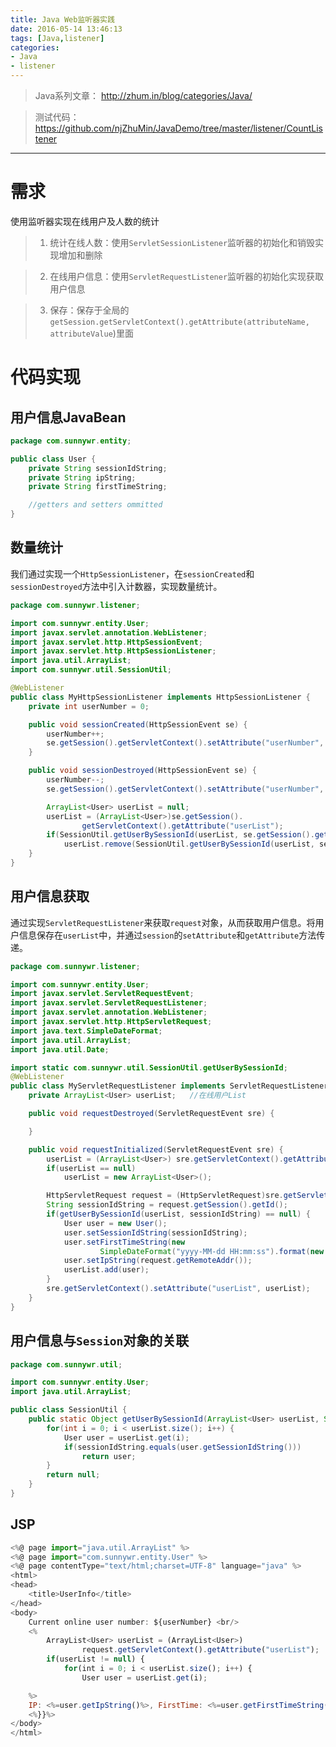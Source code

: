 ```yaml
---
title: Java Web监听器实践
date: 2016-05-14 13:46:13
tags: [Java,listener]
categories:
- Java
- listener
---
```


> Java系列文章：
> http://zhum.in/blog/categories/Java/

> 测试代码：
> https://github.com/njZhuMin/JavaDemo/tree/master/listener/CountListener

- - -

# 需求
使用监听器实现在线用户及人数的统计

> 1. 统计在线人数：使用`ServletSessionListener`监听器的初始化和销毁实现增加和删除

> 2. 在线用户信息：使用`ServletRequestListener`监听器的初始化实现获取用户信息

> 3. 保存：保存于全局的`getSession.getServletContext().getAttribute(attributeName, attributeValue`)里面

<!-- more -->

# 代码实现
## 用户信息JavaBean
```java
package com.sunnywr.entity;

public class User {
    private String sessionIdString;
    private String ipString;
    private String firstTimeString;

	//getters and setters ommitted
}
```

## 数量统计
我们通过实现一个`HttpSessionListener`，在`sessionCreated`和`sessionDestroyed`方法中引入计数器，实现数量统计。
```java
package com.sunnywr.listener;

import com.sunnywr.entity.User;
import javax.servlet.annotation.WebListener;
import javax.servlet.http.HttpSessionEvent;
import javax.servlet.http.HttpSessionListener;
import java.util.ArrayList;
import com.sunnywr.util.SessionUtil;

@WebListener
public class MyHttpSessionListener implements HttpSessionListener {
    private int userNumber = 0;

    public void sessionCreated(HttpSessionEvent se) {
        userNumber++;
        se.getSession().getServletContext().setAttribute("userNumber", userNumber);
    }

    public void sessionDestroyed(HttpSessionEvent se) {
        userNumber--;
        se.getSession().getServletContext().setAttribute("userNumber", userNumber);

        ArrayList<User> userList = null;
        userList = (ArrayList<User>)se.getSession().
                getServletContext().getAttribute("userList");
        if(SessionUtil.getUserBySessionId(userList, se.getSession().getId()) != null)
            userList.remove(SessionUtil.getUserBySessionId(userList, se.getSession().getId()));
    }
}
```

## 用户信息获取
通过实现`ServletRequestListener`来获取`request`对象，从而获取用户信息。将用户信息保存在`userList`中，并通过`session`的`setAttribute`和`getAttribute`方法传递。
```java
package com.sunnywr.listener;

import com.sunnywr.entity.User;
import javax.servlet.ServletRequestEvent;
import javax.servlet.ServletRequestListener;
import javax.servlet.annotation.WebListener;
import javax.servlet.http.HttpServletRequest;
import java.text.SimpleDateFormat;
import java.util.ArrayList;
import java.util.Date;

import static com.sunnywr.util.SessionUtil.getUserBySessionId;
@WebListener
public class MyServletRequestListener implements ServletRequestListener {
    private ArrayList<User> userList;   //在线用户List

    public void requestDestroyed(ServletRequestEvent sre) {

    }

    public void requestInitialized(ServletRequestEvent sre) {
        userList = (ArrayList<User>) sre.getServletContext().getAttribute("userList");
        if(userList == null)
            userList = new ArrayList<User>();

        HttpServletRequest request = (HttpServletRequest)sre.getServletRequest();
        String sessionIdString = request.getSession().getId();
        if(getUserBySessionId(userList, sessionIdString) == null) {
            User user = new User();
            user.setSessionIdString(sessionIdString);
            user.setFirstTimeString(new
                    SimpleDateFormat("yyyy-MM-dd HH:mm:ss").format(new Date()));
            user.setIpString(request.getRemoteAddr());
            userList.add(user);
        }
        sre.getServletContext().setAttribute("userList", userList);
    }
}
```

## 用户信息与`Session`对象的关联
```java
package com.sunnywr.util;

import com.sunnywr.entity.User;
import java.util.ArrayList;

public class SessionUtil {
    public static Object getUserBySessionId(ArrayList<User> userList, String sessionIdString) {
        for(int i = 0; i < userList.size(); i++) {
            User user = userList.get(i);
            if(sessionIdString.equals(user.getSessionIdString()))
                return user;
        }
        return null;
    }
}
```

## JSP
```js
<%@ page import="java.util.ArrayList" %>
<%@ page import="com.sunnywr.entity.User" %>
<%@ page contentType="text/html;charset=UTF-8" language="java" %>
<html>
<head>
    <title>UserInfo</title>
</head>
<body>
    Current online user number: ${userNumber} <br/>
    <%
        ArrayList<User> userList = (ArrayList<User>)
                request.getServletContext().getAttribute("userList");
        if(userList != null) {
            for(int i = 0; i < userList.size(); i++) {
                User user = userList.get(i);

    %>
    IP: <%=user.getIpString()%>, FirstTime: <%=user.getFirstTimeString()%>, SessionId: <%=user.getSessionIdString()%> <br/>
    <%}}%>
</body>
</html>
```
